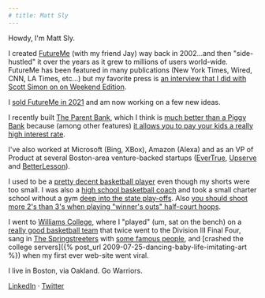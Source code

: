 ```yaml
---
# title: Matt Sly
---
```


Howdy, I'm Matt Sly. 

I created [FutureMe](https://www.futureme.org) (with my friend Jay) way back in 2002...and then "side-hustled" it over the years as it grew to millions of users world-wide. FutureMe has been featured in many publications (New York Times, Wired, CNN, LA Times, etc...) but my favorite press is [an interview that I did with Scott Simon on on Weekend Edition](https://www.npr.org/templates/story/story.php?storyId=9261640). 

I [sold FutureMe in 2021](https://bootstrappers.com/how-a-letter-to-the-future-turned-into-a-life-changing-acquisition/) and am now working on a few new ideas.

I recently built [The Parent Bank](https://www.theparentbank), which I think is [much better than a Piggy Bank](https://www.theparentbank.com/blog/posts/five-problems-with-a-piggy-bank) because (among other features) [it allows you to pay your kids a really high interest rate](https://www.theparentbank.com/blog/posts/you-should-pay-your-kids-a-really-high-interest-rate-on-their-savings-here-s-why-and-how).

I've also worked at Microsoft (Bing, XBox), Amazon (Alexa) and as an VP of Product at several Boston-area venture-backed startups ([EverTrue](https://www.evertrue.com/), [Upserve](https://www.lightspeedhq.com/upserve/) and [BetterLesson](https://betterlesson.com/)).

<!-- I'm a [testicular cancer surivor](/2023/02/01/the-war-with-my-body.html) -->

<!-- https://web.archive.org/web/20050211235515/http://www.mattsly.com/portfolio/ -->

I used to be a [pretty decent basketball player](https://photos.app.goo.gl/4noKg75z7k4vXJag8) even though my shorts were too small. I was also a [high school basketball coach](https://photos.app.goo.gl/PPsTF9LEoRRYw2TK8) and took a small charter school without a gym [deep into the state play-offs](https://www.sfgate.com/preps/article/Gateway-beats-long-odds-to-reach-NorCal-playoffs-2812135.php). Also [you should shoot more 2's than 3's when playing "winner's outs" half-court hoops](https://medium.com/@mattsly/shoot-the-two-ed4aaa553294).

I went to [Williams College](https://www.williams.edu/), where I "played" (um, sat on the bench) on a [really good basketball team](https://www.youtube.com/watch?v=2dAKpFzVJqs&ab_channel=WilliamsEphsSports) that twice went to the Division III Final Four, sang in [The Springstreeters](https://linktr.ee/springstreeters?fbclid=IwAR1ixdaJL-L5-wn0y2HQ8KVnlCNzN5RnJuStgQPA7sYYdZIlIhyYceb5rkc) with [some famous people](https://www.williams.edu/feature-stories/leehom-wang-98-wows-williams/), and [crashed the college servers]({% post_url 2009-07-25-dancing-baby-life-imitating-art %}) when my first ever web-site went viral. 

I live in Boston, via Oakland. Go Warriors.

[LinkedIn](https://www.linkedin.com/in/mattsly/) &middot; [Twitter](https://twitter.com/mattsly) 


